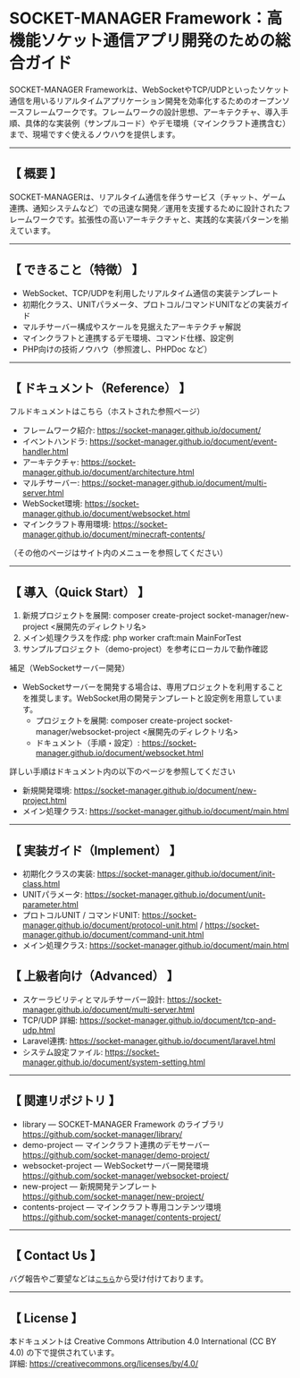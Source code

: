 # SOCKET-MANAGER Framework：高機能ソケット通信アプリ開発のための総合ガイド

SOCKET-MANAGER Frameworkは、WebSocketやTCP/UDPといったソケット通信を用いるリアルタイムアプリケーション開発を効率化するためのオープンソースフレームワークです。フレームワークの設計思想、アーキテクチャ、導入手順、具体的な実装例（サンプルコード）やデモ環境（マインクラフト連携含む）まで、現場ですぐ使えるノウハウを提供します。

---

## 【 概要 】
SOCKET-MANAGERは、リアルタイム通信を伴うサービス（チャット、ゲーム連携、通知システムなど）での迅速な開発／運用を支援するために設計されたフレームワークです。拡張性の高いアーキテクチャと、実践的な実装パターンを揃えています。

---

## 【 できること（特徴） 】
- WebSocket、TCP/UDPを利用したリアルタイム通信の実装テンプレート
- 初期化クラス、UNITパラメータ、プロトコル/コマンドUNITなどの実装ガイド
- マルチサーバー構成やスケールを見据えたアーキテクチャ解説
- マインクラフトと連携するデモ環境、コマンド仕様、設定例
- PHP向けの技術ノウハウ（参照渡し、PHPDoc など）

---

## 【 ドキュメント（Reference） 】
フルドキュメントはこちら（ホストされた参照ページ）
- フレームワーク紹介: https://socket-manager.github.io/document/
- イベントハンドラ: https://socket-manager.github.io/document/event-handler.html
- アーキテクチャ: https://socket-manager.github.io/document/architecture.html
- マルチサーバー: https://socket-manager.github.io/document/multi-server.html
- WebSocket環境: https://socket-manager.github.io/document/websocket.html
- マインクラフト専用環境: https://socket-manager.github.io/document/minecraft-contents/

（その他のページはサイト内のメニューを参照してください）

---

## 【 導入（Quick Start） 】
1. 新規プロジェクトを展開:
   composer create-project socket-manager/new-project <展開先のディレクトリ名>
2. メイン処理クラスを作成:
   php worker craft:main MainForTest
3. サンプルプロジェクト（demo-project）を参考にローカルで動作確認

補足（WebSocketサーバー開発）
- WebSocketサーバーを開発する場合は、専用プロジェクトを利用することを推奨します。WebSocket用の開発テンプレートと設定例を用意しています。
  - プロジェクトを展開: composer create-project socket-manager/websocket-project <展開先のディレクトリ名>
  - ドキュメント（手順・設定）: https://socket-manager.github.io/document/websocket.html

詳しい手順はドキュメント内の以下のページを参照してください
- 新規開発環境: https://socket-manager.github.io/document/new-project.html
- メイン処理クラス: https://socket-manager.github.io/document/main.html

---

## 【 実装ガイド（Implement） 】
- 初期化クラスの実装: https://socket-manager.github.io/document/init-class.html
- UNITパラメータ: https://socket-manager.github.io/document/unit-parameter.html
- プロトコルUNIT / コマンドUNIT: https://socket-manager.github.io/document/protocol-unit.html / https://socket-manager.github.io/document/command-unit.html
- メイン処理クラス: https://socket-manager.github.io/document/main.html

## 【 上級者向け（Advanced） 】
- スケーラビリティとマルチサーバー設計: https://socket-manager.github.io/document/multi-server.html
- TCP/UDP 詳細: https://socket-manager.github.io/document/tcp-and-udp.html
- Laravel連携: https://socket-manager.github.io/document/laravel.html
- システム設定ファイル: https://socket-manager.github.io/document/system-setting.html

---

## 【 関連リポジトリ 】
- library — SOCKET-MANAGER Framework のライブラリ  
  https://github.com/socket-manager/library/
- demo-project — マインクラフト連携のデモサーバー  
  https://github.com/socket-manager/demo-project/
- websocket-project — WebSocketサーバー開発環境  
  https://github.com/socket-manager/websocket-project/
- new-project — 新規開発テンプレート  
  https://github.com/socket-manager/new-project/
- contents-project — マインクラフト専用コンテンツ環境  
  https://github.com/socket-manager/contents-project/

---

## 【 Contact Us 】
バグ報告やご要望などは<a href="mailto:lib.tech.engineer@gmail.com">`こちら`</a>から受け付けております。

---

## 【 License 】
本ドキュメントは Creative Commons Attribution 4.0 International (CC BY 4.0) の下で提供されています。  
詳細: https://creativecommons.org/licenses/by/4.0/
